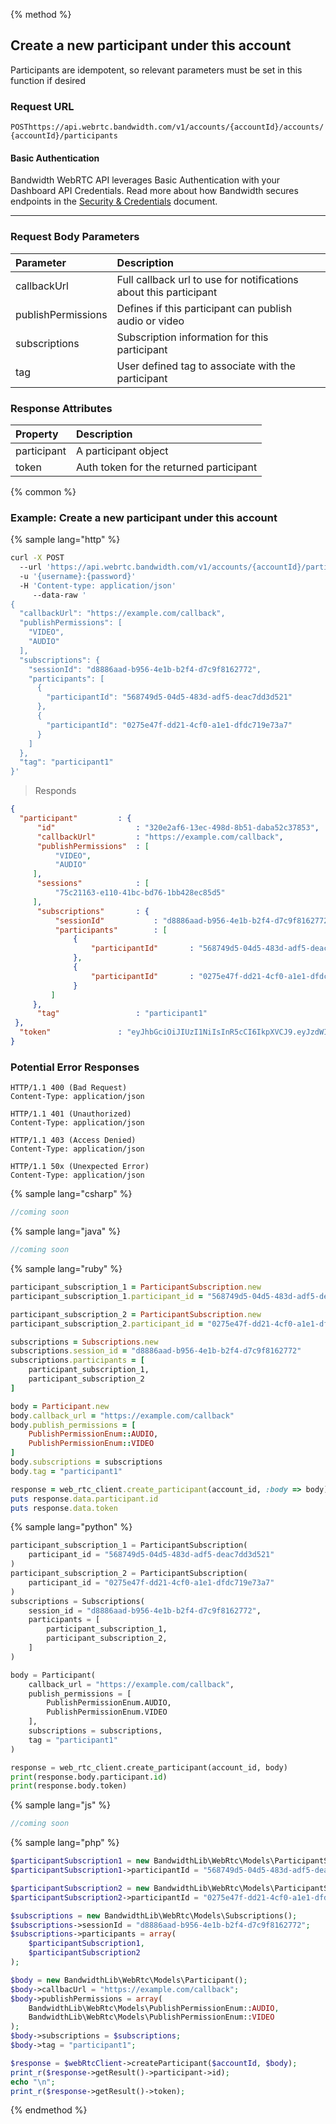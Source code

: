 {% method %}

## Create a new participant under this account

Participants are idempotent, so relevant parameters must be set in this function if desired


### Request URL
<code class="post">POST</code>`https://api.webrtc.bandwidth.com/v1/accounts/{accountId}/accounts/{accountId}/participants`

#### Basic Authentication

Bandwidth WebRTC API leverages Basic Authentication with your Dashboard API Credentials. Read more about how Bandwidth secures endpoints in the [Security & Credentials](../../../guides/accountCredentials.md) document.

---

### Request Body Parameters
| Parameter                   | Description                                                                                       
|:----------------------------|:--------------------------------------------------------------------------------------------------
| callbackUrl                 | Full callback url to use for notifications about this participant                                 
| publishPermissions          | Defines if this participant can publish audio or video                                            
| subscriptions               | Subscription information for this participant                                                     
| tag                         | User defined tag to associate with the participant                                                


### Response Attributes
| Property                    | Description                                                                                       
|:----------------------------|:--------------------------------------------------------------------------------------------------
| participant                 | A participant object                                                                              
| token                       | Auth token for the returned participant                                                           



{% common %}

### Example: Create a new participant under this account

{% sample lang="http" %}
```bash
curl -X POST 
  --url 'https://api.webrtc.bandwidth.com/v1/accounts/{accountId}/participants' 
  -u '{username}:{password}' 
  -H 'Content-type: application/json' 
	 --data-raw '
{
  "callbackUrl": "https://example.com/callback",
  "publishPermissions": [
    "VIDEO",
    "AUDIO"
  ],
  "subscriptions": {
    "sessionId": "d8886aad-b956-4e1b-b2f4-d7c9f8162772",
    "participants": [
      {
        "participantId": "568749d5-04d5-483d-adf5-deac7dd3d521"
      },
      {
        "participantId": "0275e47f-dd21-4cf0-a1e1-dfdc719e73a7"
      }
    ]
  },
  "tag": "participant1"
}'
```

> Responds

```json
{
  "participant"         : {
      "id"                  : "320e2af6-13ec-498d-8b51-daba52c37853",
      "callbackUrl"         : "https://example.com/callback",
      "publishPermissions"  : [
          "VIDEO",
          "AUDIO"
     ],
      "sessions"            : [
          "75c21163-e110-41bc-bd76-1bb428ec85d5"
     ],
      "subscriptions"       : {
          "sessionId"           : "d8886aad-b956-4e1b-b2f4-d7c9f8162772",
          "participants"        : [
              {
                  "participantId"       : "568749d5-04d5-483d-adf5-deac7dd3d521"
              },
              {
                  "participantId"       : "0275e47f-dd21-4cf0-a1e1-dfdc719e73a7"
              } 
         ]
     },
      "tag"                 : "participant1"
 },
  "token"               : "eyJhbGciOiJIUzI1NiIsInR5cCI6IkpXVCJ9.eyJzdWIiOiIxMjM0NTY3ODkwIiwiaWF0IjoxNTE2MjM5MDIyfQ.L8i6g3PfcHlioHCCPURC9pmXT7gdJpx3kOoyAfNUwCc"
}
```

### Potential Error Responses

```http
HTTP/1.1 400 (Bad Request)
Content-Type: application/json
```

```http
HTTP/1.1 401 (Unauthorized)
Content-Type: application/json
```

```http
HTTP/1.1 403 (Access Denied)
Content-Type: application/json
```

```http
HTTP/1.1 50x (Unexpected Error)
Content-Type: application/json
```

{% sample lang="csharp" %}

```csharp
//coming soon
```

{% sample lang="java" %}

```java
//coming soon
```

{% sample lang="ruby" %}

```ruby
participant_subscription_1 = ParticipantSubscription.new
participant_subscription_1.participant_id = "568749d5-04d5-483d-adf5-deac7dd3d521"

participant_subscription_2 = ParticipantSubscription.new
participant_subscription_2.participant_id = "0275e47f-dd21-4cf0-a1e1-dfdc719e73a7"

subscriptions = Subscriptions.new
subscriptions.session_id = "d8886aad-b956-4e1b-b2f4-d7c9f8162772"
subscriptions.participants = [
    participant_subscription_1,
    participant_subscription_2
]

body = Participant.new
body.callback_url = "https://example.com/callback"
body.publish_permissions = [
    PublishPermissionEnum::AUDIO,
    PublishPermissionEnum::VIDEO
]
body.subscriptions = subscriptions
body.tag = "participant1"

response = web_rtc_client.create_participant(account_id, :body => body)
puts response.data.participant.id
puts response.data.token
```

{% sample lang="python" %}

```python
participant_subscription_1 = ParticipantSubscription(
    participant_id = "568749d5-04d5-483d-adf5-deac7dd3d521"
)
participant_subscription_2 = ParticipantSubscription(
    participant_id = "0275e47f-dd21-4cf0-a1e1-dfdc719e73a7"
)
subscriptions = Subscriptions(
    session_id = "d8886aad-b956-4e1b-b2f4-d7c9f8162772",
    participants = [
        participant_subscription_1,
        participant_subscription_2,
    ]
)

body = Participant(
    callback_url = "https://example.com/callback",
    publish_permissions = [
        PublishPermissionEnum.AUDIO,
        PublishPermissionEnum.VIDEO
    ],
    subscriptions = subscriptions,
    tag = "participant1"
)

response = web_rtc_client.create_participant(account_id, body)
print(response.body.participant.id)
print(response.body.token)
```

{% sample lang="js" %}

```js
//coming soon
```

{% sample lang="php" %}

```php
$participantSubscription1 = new BandwidthLib\WebRtc\Models\ParticipantSubscription();
$participantSubscription1->participantId = "568749d5-04d5-483d-adf5-deac7dd3d521";

$participantSubscription2 = new BandwidthLib\WebRtc\Models\ParticipantSubscription();
$participantSubscription2->participantId = "0275e47f-dd21-4cf0-a1e1-dfdc719e73a7";

$subscriptions = new BandwidthLib\WebRtc\Models\Subscriptions();
$subscriptions->sessionId = "d8886aad-b956-4e1b-b2f4-d7c9f8162772";
$subscriptions->participants = array(
    $participantSubscription1,
    $participantSubscription2
);

$body = new BandwidthLib\WebRtc\Models\Participant();
$body->callbacUrl = "https://example.com/callback";
$body->publishPermissions = array(
    BandwidthLib\WebRtc\Models\PublishPermissionEnum::AUDIO,
    BandwidthLib\WebRtc\Models\PublishPermissionEnum::VIDEO
);
$body->subscriptions = $subscriptions;
$body->tag = "participant1";

$response = $webRtcClient->createParticipant($accountId, $body);
print_r($response->getResult()->participant->id);
echo "\n";
print_r($response->getResult()->token);
```

{% endmethod %}
